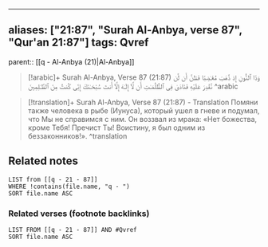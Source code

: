 
---
aliases: ["21:87", "Surah Al-Anbya, verse 87", "Qur'an 21:87"]
tags: Qvref
---

parent:: [[q - Al-Anbya (21)|Al-Anbya]]

> [!arabic]+ Surah Al-Anbya, Verse 87 (21:87)
> <span class="quran-arabic">وَذَا ٱلنُّونِ إِذ ذَّهَبَ مُغَـٰضِبًا فَظَنَّ أَن لَّن نَّقْدِرَ عَلَيْهِ فَنَادَىٰ فِى ٱلظُّلُمَـٰتِ أَن لَّآ إِلَـٰهَ إِلَّآ أَنتَ سُبْحَـٰنَكَ إِنِّى كُنتُ مِنَ ٱلظَّـٰلِمِينَ</span>
^arabic

> [!translation]+ Surah Al-Anbya, Verse 87 (21:87) - Translation
> Помяни также человека в рыбе (Иунуса), который ушел в гневе и подумал, что Мы не справимся с ним. Он воззвал из мрака: «Нет божества, кроме Тебя! Пречист Ты! Воистину, я был одним из беззаконников!».
^translation



## Related notes
```dataview
LIST from [[q - 21 - 87]]
WHERE !contains(file.name, "q - ")
SORT file.name ASC
```

### Related verses (footnote backlinks)
```dataview
LIST FROM [[q - 21 - 87]] AND #Qvref
SORT file.name ASC
```

